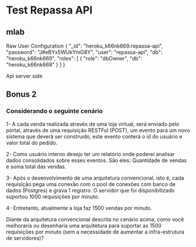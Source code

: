 # Test Repassa API

## mlab

Raw User Configuration
{
    "_id": "heroku_k66nk669.repassa-api",
    "password": "J#eBYx5WUkYmG8Y",
    "user": "repassa-api",
    "db": "heroku_k66nk669",
    "roles": [
        {
            "role": "dbOwner",
            "db": "heroku_k66nk669"
        }
    ]
}

Api server side

## Bonus 2

### Considerando o seguinte cenário

1- A cada venda realizada através de uma loja virtual, será enviado pelo portal, através de uma requisição RESTFul (POST), um evento para um novo sistema que deverá ser construido, este evento conterá o id do usuário e valor total do pedido.

2- Como usuário interno desejo ter um relatório onde poderei analisar dados consolidados sobre esses eventos. São eles: Quantidade de vendas e soma total das vendas.

3- Após o desenvolvimento de uma arquitetura convencional, isto é, cada requisição pega uma conexão com o pool de conexões com banco de dados (Postgres) e grava 1 registro. O servidor que foi disponibilizado suportou 1000 requisições por minuto.

4- Entretanto, atualmente a loja faz 1500 vendas por minuto.

Diante da arquitetura convencional descrita no cenário acima, como você melhoraria ou desenharia uma arquitetura para suportar as 1500 requisições por minuto (sem a necessidade de aumentar a infra-estrutura de servidores)?
